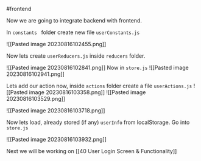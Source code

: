 #frontend 

Now we are going to integrate backend with frontend.

In `constants ` folder create new file `userConstants.js` 

![[Pasted image 20230816102455.png]]

Now lets create `userReducers.js` inside `reducers` folder.

![[Pasted image 20230816102841.png]]
Now in `store.js`
![[Pasted image 20230816102941.png]]

Lets add our action now, inside `actions` folder create a file `userActions.js`
![[Pasted image 20230816103358.png]]
![[Pasted image 20230816103529.png]]

![[Pasted image 20230816103718.png]]

Now lets load, already stored (if any) `userInfo` from localStorage.
Go into `store.js`

![[Pasted image 20230816103932.png]]

Next we will be working on [[40 User Login Screen & Functionality]]


